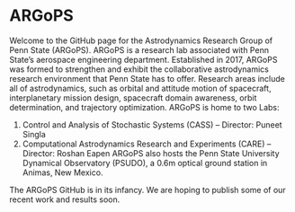 # ARGoPS
Welcome to the GitHub page for the Astrodynamics Research Group of Penn State (ARGoPS). ARGoPS is a research lab associated with Penn State’s aerospace engineering department. Established in 2017, ARGoPS was formed to strengthen and exhibit the collaborative astrodynamics research environment that Penn State has to offer. Research areas include all of astrodynamics, such as orbital and attitude motion of spacecraft, interplanetary mission design, spacecraft domain awareness, orbit determination, and trajectory optimization. ARGoPS is home to two Labs:
1. Control and Analysis of Stochastic Systems (CASS)
                – Director: Puneet Singla
2. Computational Astrodynamics Research and Experiments (CARE)
                – Director: Roshan Eapen
 ARGoPS also hosts the Penn State University Dynamical Observatory (PSUDO), a 0.6m optical ground station in Animas, New Mexico.

The ARGoPS GitHub is in its infancy. We are hoping to publish some of our recent work and results soon.
